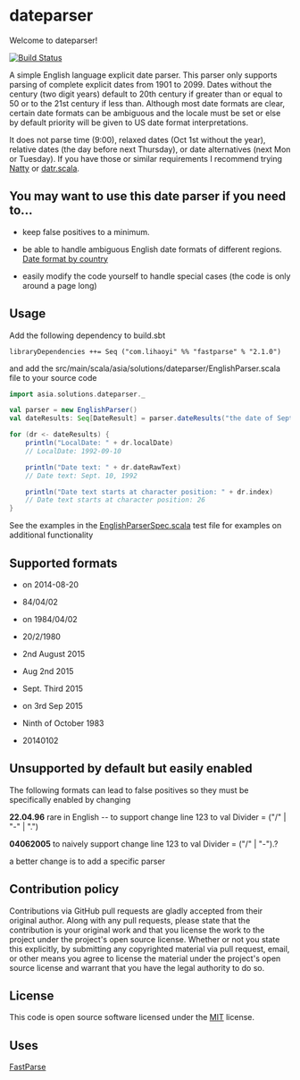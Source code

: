 # dateparser #

Welcome to dateparser!

[![Build Status](https://travis-ci.org/JamesSullivan/dateparser.png)](https://travis-ci.org/JamesSullivan/dateparser)

A simple English language explicit date parser. This parser only supports parsing of complete explicit dates from 1901 to 2099. Dates without the century (two digit years) default to 20th century if greater than or equal to 50 or to the 21st century if less than. Although most date formats are clear, certain date formats can be ambiguous and the locale must be set or else by default priority will be given to US date format interpretations.

It does not parse time (9:00), relaxed dates (Oct 1st without the year), relative dates (the day before next Thursday), or date alternatives (next Mon or Tuesday). If you have those or similar requirements I recommend trying [Natty](http://natty.joestelmach.com/) or [datr.scala](https://github.com/platzhaltr/datr.scala).


## You may want to use this date parser if you need to...
* keep false positives to a minimum.

* be able to handle ambiguous English date formats of different regions. [Date format by country](https://en.wikipedia.org/wiki/Date_format_by_country)

* easily modify the code yourself to handle special cases (the code is only around a page long)


## Usage

Add the following dependency to build.sbt

```
libraryDependencies ++= Seq ("com.lihaoyi" %% "fastparse" % "2.1.0")
```

and add the src/main/scala/asia/solutions/dateparser/EnglishParser.scala file to your source code

```scala
import asia.solutions.dateparser._

val parser = new EnglishParser()
val dateResults: Seq[DateResult] = parser.dateResults("the date of Sept. 10, 1992, unless otherwise noted")

for (dr <- dateResults) {
    println("LocalDate: " + dr.localDate)
    // LocalDate: 1992-09-10

    println("Date text: " + dr.dateRawText)
    // Date text: Sept. 10, 1992

    println("Date text starts at character position: " + dr.index)
    // Date text starts at character position: 26
}
```

See the examples in the [EnglishParserSpec.scala](https://github.com/JamesSullivan/dateparser/blob/master/src/test/scala/asia/solutions/dateparser/EnglishParserSpec.scala) test file for examples on additional functionality


## Supported formats
* on 2014-08-20

* 84/04/02

* on 1984/04/02

* 20/2/1980

* 2nd August 2015

* Aug 2nd 2015

* Sept. Third 2015

* on 3rd Sep 2015

* Ninth of October 1983

* 20140102


## Unsupported by default but easily enabled 
The following formats can lead to false positives so they must be specifically enabled by changing 

**22.04.96**  rare in English -- to support change line 123 to     val Divider = ("/" | "-" | ".") 

**04062005**  to naively support change line 123 to  val Divider = ("/" | "-").? 

a better change is to add a specific parser


## Contribution policy ##

Contributions via GitHub pull requests are gladly accepted from their original author. Along with
any pull requests, please state that the contribution is your original work and that you license
the work to the project under the project's open source license. Whether or not you state this
explicitly, by submitting any copyrighted material via pull request, email, or other means you
agree to license the material under the project's open source license and warrant that you have the
legal authority to do so.


## License ##

This code is open source software licensed under the
[MIT](https://opensource.org/licenses/MIT) license.


## Uses
[FastParse](http://lihaoyi.github.io/fastparse/)
